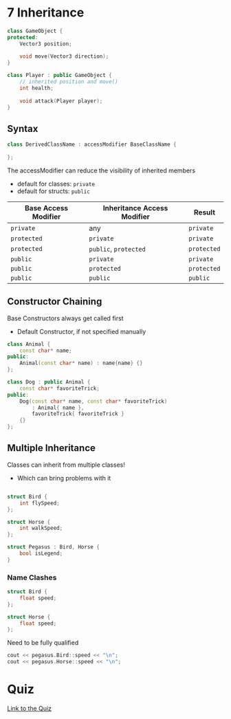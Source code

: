 # 7 Inheritance
```c++
class GameObject {
protected:
    Vector3 position;
    
    void move(Vector3 direction);
}

class Player : public GameObject {
    // inherited position and move()
    int health;
    
    void attack(Player player);
}
```

## Syntax

```c++
class DerivedClassName : accessModifier BaseClassName {
    
};
```
The accessModifier can reduce the visibility of inherited members
- default for classes: `private`
- default for structs: `public`

| Base Access Modifier | Inheritance Access Modifier | Result      |
|----------------------|-----------------------------|-------------|
| `private`            | any                         | `private`   |
| `protected`          | `private`                   | `private`   |
| `protected`          | `public`, `protected`       | `protected` |
| `public`             | `private`                   | `private`   |
| `public`             | `protected`                 | `protected` |
| `public`             | `public`                    | `public`    |

## Constructor Chaining
Base Constructors always get called first
- Default Constructor, if not specified manually
```c++
class Animal {
    const char* name;
public:
    Animal(const char* name) : name{name} {}
};
```

```c++
class Dog : public Animal {
    const char* favoriteTrick;
public:
    Dog(const char* name, const char* favoriteTrick)
        : Animal{ name }, 
        favoriteTrick{ favoriteTrick } 
    {}
};
```

## Multiple Inheritance
Classes can inherit from multiple classes!
- Which can bring problems with it
```c++

struct Bird {
	int flySpeed;
};

struct Horse {
	int walkSpeed;
};

struct Pegasus : Bird, Horse {
	bool isLegend;
}
```

### Name Clashes
```c++
struct Bird {
	float speed;
};

struct Horse {
	float speed;
};
```

Need to be fully qualified

```c++
cout << pegasus.Bird::speed << "\n";
cout << pegasus.Horse::speed << "\n";
```

# Quiz

[Link to the Quiz](https://forms.gle/85oexPWLzkBfezNL9)